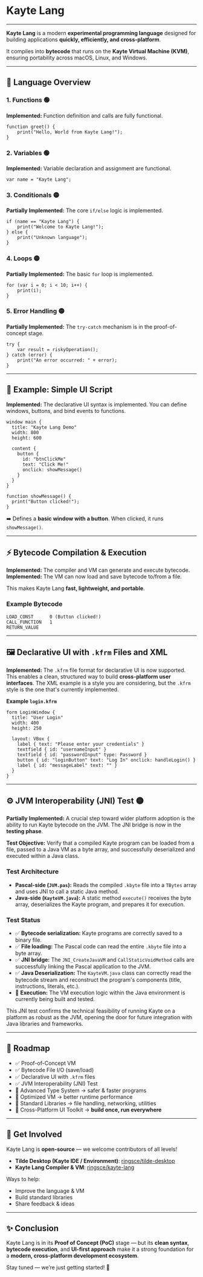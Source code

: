 # Kayte Lang

[](https://circleci.com/gh/ringsce/kayte-lang/tree/main)

-----

**Kayte Lang** is a modern **experimental programming language** designed for building applications **quickly, efficiently, and cross-platform**.

It compiles into **bytecode** that runs on the **Kayte Virtual Machine (KVM)**, ensuring portability across macOS, Linux, and Windows.

-----

## 🚀 Language Overview

### 1\. Functions 🟢

**Implemented:** Function definition and calls are fully functional.

```kayte
function greet() {
    print("Hello, World from Kayte Lang!");
}
```

### 2\. Variables 🟢

**Implemented:** Variable declaration and assignment are functional.

```kayte
var name = "Kayte Lang";
```

### 3\. Conditionals 🟡

**Partially Implemented:** The core `if/else` logic is implemented.

```kayte
if (name == "Kayte Lang") {
    print("Welcome to Kayte Lang!");
} else {
    print("Unknown language");
}
```

### 4\. Loops 🟡

**Partially Implemented:** The basic `for` loop is implemented.

```kayte
for (var i = 0; i < 10; i++) {
    print(i);
}
```

### 5\. Error Handling 🟡

**Partially Implemented:** The `try-catch` mechanism is in the proof-of-concept stage.

```kayte
try {
    var result = riskyOperation();
} catch (error) {
    print("An error occurred: " + error);
}
```

-----

## 🎨 Example: Simple UI Script

**Implemented:** The declarative UI syntax is implemented. You can define windows, buttons, and bind events to functions.

```kayte
window main {
  title: "Kayte Lang Demo"
  width: 800
  height: 600
  
  content {
    button {
      id: "btnClickMe"
      text: "Click Me!"
      onclick: showMessage()
    }
  }
}

function showMessage() {
  print("Button clicked!");
}
```

➡️ Defines a **basic window with a button**. When clicked, it runs `showMessage()`.

-----

## ⚡ Bytecode Compilation & Execution

**Implemented:** The compiler and VM can generate and execute bytecode.
**Implemented:** The VM can now load and save bytecode to/from a file.

This makes Kayte Lang **fast, lightweight, and portable**.

### Example Bytecode

```plaintext
LOAD_CONST      0 (Button clicked!)
CALL_FUNCTION   1
RETURN_VALUE
```

-----

## 🖼️ Declarative UI with `.kfrm` Files and XML

**Implemented:** The `.kfrm` file format for declarative UI is now supported. This enables a clean, structured way to build **cross-platform user interfaces**. The XML example is a style you are considering, but the `.kfrm` style is the one that's currently implemented.

**Example `login.kfrm`**

```kayte
form LoginWindow {
  title: "User Login"
  width: 400
  height: 250
  
  layout: VBox {
    label { text: "Please enter your credentials" }
    textfield { id: "usernameInput" }
    textfield { id: "passwordInput" type: Password }
    button { id: "loginButton" text: "Log In" onclick: handleLogin() }
    label { id: "messageLabel" text: "" }
  }
}
```

-----

## ⚙️ JVM Interoperability (JNI) Test 🟡

**Partially Implemented:** A crucial step toward wider platform adoption is the ability to run Kayte bytecode on the JVM. The JNI bridge is now in the **testing phase**.

**Test Objective:** Verify that a compiled Kayte program can be loaded from a file, passed to a Java VM as a byte array, and successfully deserialized and executed within a Java class.

### Test Architecture

  * **Pascal-side (`JVM.pas`):** Reads the compiled `.kbyte` file into a `TBytes` array and uses JNI to call a static Java method.
  * **Java-side (`KayteVM.java`):** A static method `execute()` receives the byte array, deserializes the Kayte program, and prepares it for execution.

### Test Status

  * ✅ **Bytecode serialization:** Kayte programs are correctly saved to a binary file.
  * ✅ **File loading:** The Pascal code can read the entire `.kbyte` file into a byte array.
  * ✅ **JNI bridge:** The `JNI_CreateJavaVM` and `CallStaticVoidMethod` calls are successfully linking the Pascal application to the JVM.
  * ✅ **Java Deserialization:** The `KayteVM.java` class can correctly read the bytecode stream and reconstruct the program's components (title, instructions, literals, etc.).
  * 🚧 **Execution:** The VM execution logic within the Java environment is currently being built and tested.

This JNI test confirms the technical feasibility of running Kayte on a platform as robust as the JVM, opening the door for future integration with Java libraries and frameworks.

-----

## 📌 Roadmap

  * ✅ Proof-of-Concept VM
  * ✅ Bytecode File I/O (save/load)
  * ✅ Declarative UI with `.kfrm` files
  * ✅ JVM Interoperability (JNI) Test
  * 🚧 Advanced Type System → safer & faster programs
  * 🚧 Optimized VM → better runtime performance
  * 🚧 Standard Libraries → file handling, networking, utilities
  * 🚧 Cross-Platform UI Toolkit → **build once, run everywhere**

-----

## 🤝 Get Involved

Kayte Lang is **open-source** — we welcome contributors of all levels\!

  * **Tilde Desktop (Kayte IDE / Environment)**: [ringsce/tilde-desktop](https://github.com/ringsce/tilde-desktop)
  * **Kayte Lang Compiler & VM**: [ringsce/kayte-lang](https://github.com/ringsce/kayte-lang)

Ways to help:

  * Improve the language & VM
  * Build standard libraries
  * Share feedback & ideas

-----

## ✨ Conclusion

Kayte Lang is in its **Proof of Concept (PoC)** stage — but its **clean syntax**, **bytecode execution**, and **UI-first approach** make it a strong foundation for a **modern, cross-platform development ecosystem**.

Stay tuned — we’re just getting started\! 🚀
